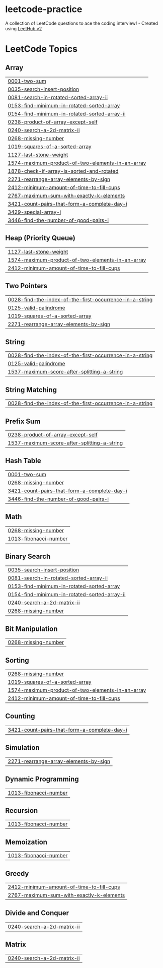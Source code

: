 # leetcode-practice
A collection of LeetCode questions to ace the coding interview! - Created using [LeetHub v2](https://github.com/arunbhardwaj/LeetHub-2.0)

<!---LeetCode Topics Start-->
# LeetCode Topics
## Array
|  |
| ------- |
| [0001-two-sum](https://github.com/Satwikyadav1/leetcode-practice/tree/master/0001-two-sum) |
| [0035-search-insert-position](https://github.com/Satwikyadav1/leetcode-practice/tree/master/0035-search-insert-position) |
| [0081-search-in-rotated-sorted-array-ii](https://github.com/Satwikyadav1/leetcode-practice/tree/master/0081-search-in-rotated-sorted-array-ii) |
| [0153-find-minimum-in-rotated-sorted-array](https://github.com/Satwikyadav1/leetcode-practice/tree/master/0153-find-minimum-in-rotated-sorted-array) |
| [0154-find-minimum-in-rotated-sorted-array-ii](https://github.com/Satwikyadav1/leetcode-practice/tree/master/0154-find-minimum-in-rotated-sorted-array-ii) |
| [0238-product-of-array-except-self](https://github.com/Satwikyadav1/leetcode-practice/tree/master/0238-product-of-array-except-self) |
| [0240-search-a-2d-matrix-ii](https://github.com/Satwikyadav1/leetcode-practice/tree/master/0240-search-a-2d-matrix-ii) |
| [0268-missing-number](https://github.com/Satwikyadav1/leetcode-practice/tree/master/0268-missing-number) |
| [1019-squares-of-a-sorted-array](https://github.com/Satwikyadav1/leetcode-practice/tree/master/1019-squares-of-a-sorted-array) |
| [1127-last-stone-weight](https://github.com/Satwikyadav1/leetcode-practice/tree/master/1127-last-stone-weight) |
| [1574-maximum-product-of-two-elements-in-an-array](https://github.com/Satwikyadav1/leetcode-practice/tree/master/1574-maximum-product-of-two-elements-in-an-array) |
| [1878-check-if-array-is-sorted-and-rotated](https://github.com/Satwikyadav1/leetcode-practice/tree/master/1878-check-if-array-is-sorted-and-rotated) |
| [2271-rearrange-array-elements-by-sign](https://github.com/Satwikyadav1/leetcode-practice/tree/master/2271-rearrange-array-elements-by-sign) |
| [2412-minimum-amount-of-time-to-fill-cups](https://github.com/Satwikyadav1/leetcode-practice/tree/master/2412-minimum-amount-of-time-to-fill-cups) |
| [2767-maximum-sum-with-exactly-k-elements](https://github.com/Satwikyadav1/leetcode-practice/tree/master/2767-maximum-sum-with-exactly-k-elements) |
| [3421-count-pairs-that-form-a-complete-day-i](https://github.com/Satwikyadav1/leetcode-practice/tree/master/3421-count-pairs-that-form-a-complete-day-i) |
| [3429-special-array-i](https://github.com/Satwikyadav1/leetcode-practice/tree/master/3429-special-array-i) |
| [3446-find-the-number-of-good-pairs-i](https://github.com/Satwikyadav1/leetcode-practice/tree/master/3446-find-the-number-of-good-pairs-i) |
## Heap (Priority Queue)
|  |
| ------- |
| [1127-last-stone-weight](https://github.com/Satwikyadav1/leetcode-practice/tree/master/1127-last-stone-weight) |
| [1574-maximum-product-of-two-elements-in-an-array](https://github.com/Satwikyadav1/leetcode-practice/tree/master/1574-maximum-product-of-two-elements-in-an-array) |
| [2412-minimum-amount-of-time-to-fill-cups](https://github.com/Satwikyadav1/leetcode-practice/tree/master/2412-minimum-amount-of-time-to-fill-cups) |
## Two Pointers
|  |
| ------- |
| [0028-find-the-index-of-the-first-occurrence-in-a-string](https://github.com/Satwikyadav1/leetcode-practice/tree/master/0028-find-the-index-of-the-first-occurrence-in-a-string) |
| [0125-valid-palindrome](https://github.com/Satwikyadav1/leetcode-practice/tree/master/0125-valid-palindrome) |
| [1019-squares-of-a-sorted-array](https://github.com/Satwikyadav1/leetcode-practice/tree/master/1019-squares-of-a-sorted-array) |
| [2271-rearrange-array-elements-by-sign](https://github.com/Satwikyadav1/leetcode-practice/tree/master/2271-rearrange-array-elements-by-sign) |
## String
|  |
| ------- |
| [0028-find-the-index-of-the-first-occurrence-in-a-string](https://github.com/Satwikyadav1/leetcode-practice/tree/master/0028-find-the-index-of-the-first-occurrence-in-a-string) |
| [0125-valid-palindrome](https://github.com/Satwikyadav1/leetcode-practice/tree/master/0125-valid-palindrome) |
| [1537-maximum-score-after-splitting-a-string](https://github.com/Satwikyadav1/leetcode-practice/tree/master/1537-maximum-score-after-splitting-a-string) |
## String Matching
|  |
| ------- |
| [0028-find-the-index-of-the-first-occurrence-in-a-string](https://github.com/Satwikyadav1/leetcode-practice/tree/master/0028-find-the-index-of-the-first-occurrence-in-a-string) |
## Prefix Sum
|  |
| ------- |
| [0238-product-of-array-except-self](https://github.com/Satwikyadav1/leetcode-practice/tree/master/0238-product-of-array-except-self) |
| [1537-maximum-score-after-splitting-a-string](https://github.com/Satwikyadav1/leetcode-practice/tree/master/1537-maximum-score-after-splitting-a-string) |
## Hash Table
|  |
| ------- |
| [0001-two-sum](https://github.com/Satwikyadav1/leetcode-practice/tree/master/0001-two-sum) |
| [0268-missing-number](https://github.com/Satwikyadav1/leetcode-practice/tree/master/0268-missing-number) |
| [3421-count-pairs-that-form-a-complete-day-i](https://github.com/Satwikyadav1/leetcode-practice/tree/master/3421-count-pairs-that-form-a-complete-day-i) |
| [3446-find-the-number-of-good-pairs-i](https://github.com/Satwikyadav1/leetcode-practice/tree/master/3446-find-the-number-of-good-pairs-i) |
## Math
|  |
| ------- |
| [0268-missing-number](https://github.com/Satwikyadav1/leetcode-practice/tree/master/0268-missing-number) |
| [1013-fibonacci-number](https://github.com/Satwikyadav1/leetcode-practice/tree/master/1013-fibonacci-number) |
## Binary Search
|  |
| ------- |
| [0035-search-insert-position](https://github.com/Satwikyadav1/leetcode-practice/tree/master/0035-search-insert-position) |
| [0081-search-in-rotated-sorted-array-ii](https://github.com/Satwikyadav1/leetcode-practice/tree/master/0081-search-in-rotated-sorted-array-ii) |
| [0153-find-minimum-in-rotated-sorted-array](https://github.com/Satwikyadav1/leetcode-practice/tree/master/0153-find-minimum-in-rotated-sorted-array) |
| [0154-find-minimum-in-rotated-sorted-array-ii](https://github.com/Satwikyadav1/leetcode-practice/tree/master/0154-find-minimum-in-rotated-sorted-array-ii) |
| [0240-search-a-2d-matrix-ii](https://github.com/Satwikyadav1/leetcode-practice/tree/master/0240-search-a-2d-matrix-ii) |
| [0268-missing-number](https://github.com/Satwikyadav1/leetcode-practice/tree/master/0268-missing-number) |
## Bit Manipulation
|  |
| ------- |
| [0268-missing-number](https://github.com/Satwikyadav1/leetcode-practice/tree/master/0268-missing-number) |
## Sorting
|  |
| ------- |
| [0268-missing-number](https://github.com/Satwikyadav1/leetcode-practice/tree/master/0268-missing-number) |
| [1019-squares-of-a-sorted-array](https://github.com/Satwikyadav1/leetcode-practice/tree/master/1019-squares-of-a-sorted-array) |
| [1574-maximum-product-of-two-elements-in-an-array](https://github.com/Satwikyadav1/leetcode-practice/tree/master/1574-maximum-product-of-two-elements-in-an-array) |
| [2412-minimum-amount-of-time-to-fill-cups](https://github.com/Satwikyadav1/leetcode-practice/tree/master/2412-minimum-amount-of-time-to-fill-cups) |
## Counting
|  |
| ------- |
| [3421-count-pairs-that-form-a-complete-day-i](https://github.com/Satwikyadav1/leetcode-practice/tree/master/3421-count-pairs-that-form-a-complete-day-i) |
## Simulation
|  |
| ------- |
| [2271-rearrange-array-elements-by-sign](https://github.com/Satwikyadav1/leetcode-practice/tree/master/2271-rearrange-array-elements-by-sign) |
## Dynamic Programming
|  |
| ------- |
| [1013-fibonacci-number](https://github.com/Satwikyadav1/leetcode-practice/tree/master/1013-fibonacci-number) |
## Recursion
|  |
| ------- |
| [1013-fibonacci-number](https://github.com/Satwikyadav1/leetcode-practice/tree/master/1013-fibonacci-number) |
## Memoization
|  |
| ------- |
| [1013-fibonacci-number](https://github.com/Satwikyadav1/leetcode-practice/tree/master/1013-fibonacci-number) |
## Greedy
|  |
| ------- |
| [2412-minimum-amount-of-time-to-fill-cups](https://github.com/Satwikyadav1/leetcode-practice/tree/master/2412-minimum-amount-of-time-to-fill-cups) |
| [2767-maximum-sum-with-exactly-k-elements](https://github.com/Satwikyadav1/leetcode-practice/tree/master/2767-maximum-sum-with-exactly-k-elements) |
## Divide and Conquer
|  |
| ------- |
| [0240-search-a-2d-matrix-ii](https://github.com/Satwikyadav1/leetcode-practice/tree/master/0240-search-a-2d-matrix-ii) |
## Matrix
|  |
| ------- |
| [0240-search-a-2d-matrix-ii](https://github.com/Satwikyadav1/leetcode-practice/tree/master/0240-search-a-2d-matrix-ii) |
<!---LeetCode Topics End-->